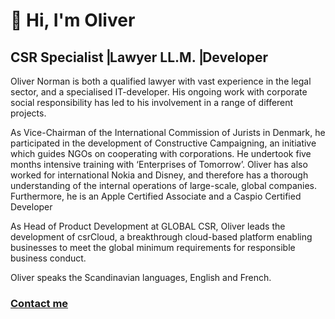 <h1> 👋 Hi, I'm Oliver</h1>
<h2>CSR Specialist⎥Lawyer LL.M.⎥Developer</h2>

<p>Oliver Norman is both a qualified lawyer with vast experience in the legal sector, and a specialised IT-developer. His ongoing work with corporate social responsibility has led to his involvement in a range of different projects.</p>

<p>As Vice-Chairman of the International Commission of Jurists in Denmark, he participated in the development of Constructive Campaigning, an initiative which guides NGOs on cooperating with corporations. He undertook five months intensive training with ‘Enterprises of Tomorrow’. Oliver has also worked for international Nokia and Disney, and therefore has a thorough understanding of the internal operations of large-scale, global companies. Furthermore, he is an Apple Certified Associate and a Caspio Certified Developer</p>

<p>As Head of Product Development at GLOBAL CSR, Oliver leads the development of csrCloud, a breakthrough cloud-based platform enabling businesses to meet the global minimum requirements for responsible business conduct.</p>

<p>Oliver speaks the Scandinavian languages, English and French.</p>

<h3><a href="mailto:done_theta.0h@icloud.com">Contact me</a></h3>
